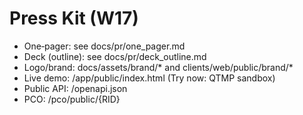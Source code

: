 # Press Kit (W17)

- One‑pager: see docs/pr/one_pager.md
- Deck (outline): see docs/pr/deck_outline.md
- Logo/brand: docs/assets/brand/* and clients/web/public/brand/*
- Live demo: /app/public/index.html (Try now: QTMP sandbox)
- Public API: /openapi.json
- PCO: /pco/public/{RID}

